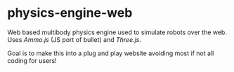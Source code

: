 # physics-engine-web
Web based multibody physics engine used to simulate robots over the web. Uses *Ammo.js* (JS port of bullet) and *Three.js*.

Goal is to make this into a plug and play website avoiding most if not all coding for users!

